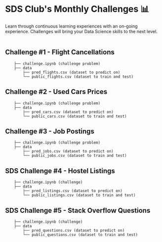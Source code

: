 # SDS Club's Monthly Challenges 📊
Learn through continuous learning experiences with an on-going experience. Challenges will bring your Data Science skills to the next level.<br /><br />

## **Challenge #1** - Flight Cancellations

```
    ├── challenge.ipynb (challenge problem)
    ├── data
        ├── pred_flights.csv (dataset to predict on)
        └── public_flights.csv (dataset to train and test)
```

## **Challenge #2** - Used Cars Prices

```
    ├── challenge.ipynb (challenge problem)
    ├── data
        ├── pred_cars.csv (dataset to predict on)
        └── public_cars.csv (dataset to train and test)
```

## **Challenge #3** - Job Postings

```
    ├── challenge.ipynb (challenge problem)
    ├── data
        ├── pred_jobs.csv (dataset to predict on)
        └── public_jobs.csv (dataset to train and test)
```

## **SDS Challenge #4** - Hostel Listings

```
    ├── challenge.ipynb (challenge)
    ├── data
        ├── pred_listings.csv (dataset to predict on)
        └── public_listings.csv (dataset to train and test)
```
## **SDS Challenge #5** - Stack Overflow Questions

```
    ├── challenge.ipynb (challenge)
    ├── data
        ├── pred_questions.csv (dataset to predict on)
        └── public_questions.csv (dataset to train and test)
```
